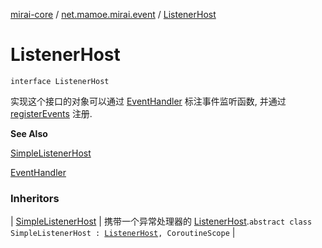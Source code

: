 [mirai-core](../index.md) / [net.mamoe.mirai.event](index.md) / [ListenerHost](./-listener-host.md)

# ListenerHost

`interface ListenerHost`

实现这个接口的对象可以通过 [EventHandler](-event-handler/index.md) 标注事件监听函数, 并通过 [registerEvents](register-events.md) 注册.

**See Also**

[SimpleListenerHost](-simple-listener-host/index.md)

[EventHandler](-event-handler/index.md)

### Inheritors

| [SimpleListenerHost](-simple-listener-host/index.md) | 携带一个异常处理器的 [ListenerHost](./-listener-host.md).`abstract class SimpleListenerHost : `[`ListenerHost`](./-listener-host.md)`, CoroutineScope` |

